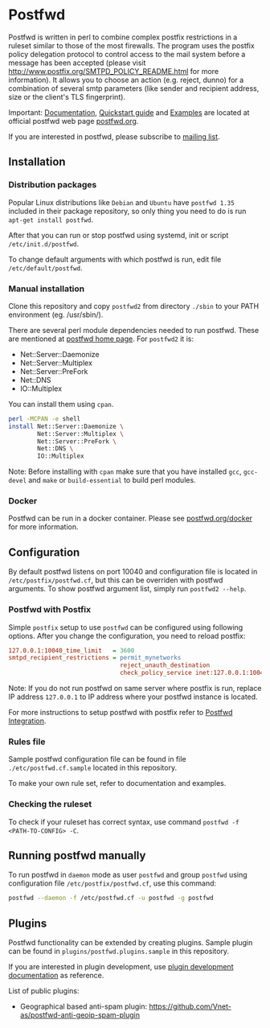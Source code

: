 # Postfwd

Postfwd is written in perl to combine complex postfix restrictions in a ruleset similar to those of the most firewalls. The program uses the postfix policy delegation protocol to control access to the mail system before a message has been accepted (please visit http://www.postfix.org/SMTPD_POLICY_README.html for more information). It allows you to choose an action (e.g. reject, dunno) for a combination of several smtp parameters (like sender and recipient address, size or the client's TLS fingerprint).

Important: [Documentation](https://postfwd.org/doc.html), [Quickstart guide](https://postfwd.org/quick.html) and [Examples](https://postfwd.org/example-cfg.txt) are located at official postfwd web page [postfwd.org](https://postfwd.org/).

If you are interested in postfwd, please subscribe to [mailing list](http://listi.jpberlin.de/mailman/listinfo/postfwd-users).

## Installation

### Distribution packages

Popular Linux distributions like `Debian` and `Ubuntu` have `postfwd 1.35` included in their package repository, so only thing you need to do is run `apt-get install postfwd`.

After that you can run or stop postfwd using systemd, init or script `/etc/init.d/postfwd`.

To change default arguments with which postfwd is run, edit file `/etc/default/postfwd`.

### Manual installation

Clone this repository and copy `postfwd2` from directory `./sbin` to your PATH environment (eg. /usr/sbin/).

There are several perl module dependencies needed to run postfwd. These are mentioned at [postfwd home page](https://postfwd.org/). For `postfwd2` it is:

* Net::Server::Daemonize
* Net::Server::Multiplex
* Net::Server::PreFork
* Net::DNS
* IO::Multiplex

You can install them using `cpan`.

```bash
perl -MCPAN -e shell
install Net::Server::Daemonize \
        Net::Server::Multiplex \
        Net::Server::PreFork \
        Net::DNS \
        IO::Multiplex
```

Note: Before installing with `cpan` make sure that you have installed `gcc`, `gcc-devel` and `make` or `build-essential` to build perl modules.

### Docker

Postfwd can be run in a docker container. Please see [postfwd.org/docker](https://postfwd.org/docker) for more information.

## Configuration

By default postfwd listens on port 10040 and configuration file is located in `/etc/postfix/postfwd.cf`, but this can be overriden with postfwd arguments. To show postfwd argument list, simply run `postfwd2 --help`.

### Postfwd with Postfix

Simple `postfix` setup to use `postfwd` can be configured using following options. After you change the configuration, you need to reload postfix:

```INI
127.0.0.1:10040_time_limit   = 3600
smtpd_recipient_restrictions = permit_mynetworks
                               reject_unauth_destination
                               check_policy_service inet:127.0.0.1:10040
```

Note: If you do not run postfwd on same server where postfix is run, replace IP address `127.0.0.1` to IP address where your postfwd instance is located.

For more instructions to setup postfwd with postfix refer to [Postfwd Integration](https://postfwd.org/doc.html#integration).

### Rules file

Sample postfwd configuration file can be found in file `./etc/postfwd.cf.sample` located in this repository.

To make your own rule set, refer to documentation and examples.

### Checking the ruleset

To check if your ruleset has correct syntax, use command `postfwd -f <PATH-TO-CONFIG> -C`.

## Running postfwd manually

To run postfwd in `daemon` mode as user `postfwd` and group `postfwd` using configuration file `/etc/postfix/postfwd.cf`, use this command:

```bash
postfwd --daemon -f /etc/postfwd.cf -u postfwd -g postfwd
```

## Plugins

Postfwd functionality can be extended by creating plugins. Sample plugin can be found in `plugins/postfwd.plugins.sample` in this repository.

If you are interested in plugin development, use [plugin development documentation](https://postfwd.org/doc.html#plugins) as reference.

List of public plugins:

* Geographical based anti-spam plugin: https://github.com/Vnet-as/postfwd-anti-geoip-spam-plugin
